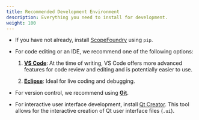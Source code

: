 ```yaml
---
title: Recommended Development Environment
description: Everything you need to install for development.
weight: 100
---
```


[anaconda_dl]: https://www.continuum.io/downloads
[Eclipse]: http://www.eclipse.org
[PyDev]: http://www.pydev.org
[conda_env]: http://conda.pydata.org/docs/using/envs.html
[install ScopeFoundry]: /docs/1_getting-started/
[Qt Creator]: https://www.qt.io/offline-installers

- If you have not already, install [ScopeFoundry](/docs/1_getting-started) using `pip`.

- For code editing or an IDE, we recommend one of the following options:
   1. [**VS Code**](/docs/100_development-environment/15_vs-code): At the time of writing, VS Code offers more advanced features for code review and editing and is potentially easier to use.
   
   2. [**Eclipse**](/docs/100_development-environment/10_setup_eclipse/): Ideal for live coding and debugging. 
   
      
   
- For version control, we recommend using [**Git**](/docs/100_development-environment/20_git/).

- For interactive user interface development, install [Qt Creator][Qt Creator]. This tool allows for the interactive creation of Qt user interface files (`.ui`).


